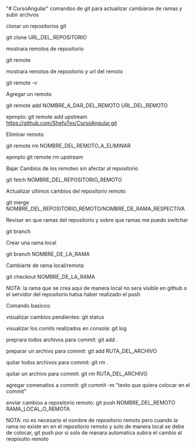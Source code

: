

"# CursoAngular" comandos de git para actualizar cambiarse de ramas y subir archvos

clonar un repositorios git

git clone URL_DEL_REPOSITORIO

mostrara remotos de repositorio

git remote

mostrara remotos de repositorio y url del remoto

git remote -v

Agregar un remoto

git remote add NOMBRE_A_DAR_DEL_REMOTO URL_DEL_REMOTO

ejemplo: git remote add upstream https://github.com/ShefuTex/CursoAngular.git

Eliminar remoto

git remote rm NOMBRE_DEL_REMOTO_A_ELIMINAR

ejemplo git remote rm upstream

Bajar Cambios de los remoteo sin afectar al repositorio

git fetch NOMBRE_DEL_REPOSITORIO_REMOTO

Actualizar ultimos cambios del repositorio remoto

git merge NOMBRE_DEL_REPOSITORIO_REMOTO/NOMBRE_DE_RAMA_RESPECTIVA

Revisar en que ramas del repositorio y sobre que ramas me puedo switchar

git branch

Crear una rama local

git branch NOMBRE_DE_LA_RAMA

Cambiarte de rama local/remota

git checkout NOMBRE_DE_LA_RAMA

NOTA: la rama que se crea aqui de manera local no sera visible en github o el servidor del repositorio hatsa haber realizado el push

Comando basicos:

visualizar cambios pendientes: git status

visualizar los comits realizados en consola: git log

preprara todos archivos para commit: git add .

preparar un archivo para commit: git add RUTA_DEL_ARCHIVO

quitar todos archivos para commit: git rm .

quitar un archivo para commit: git rm RUTA_DEL_ARCHIVO

agregar comenatios a commit: git commit -m "texto que quiera colocar en el commit"

enviar cambios a repositorio remoto: git push NOMBRE_DEL_REMOTO RAMA_LOCAL_O_REMOTA

NOTA: no es necesario el nombre de repositorio remoto pero cuando la rama no existe en en el repositorio remoto y solo de manera local se debe de colocar, git push por si solo de manara automatica subira el cambio al reopisotio remoto
